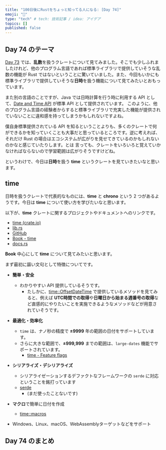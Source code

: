 ```yaml
---
title: "100日後にRustをちょっと知ってる人になる: [Day 74]"
emoji: "🦀"
type: "tech" # tech: 技術記事 / idea: アイデア
topics: []
published: false
---
```

## Day 74 のテーマ

[Day 73](https://zenn.dev/shinyay/articles/hello-rust-day073) では、**乱数**を扱うクレートについて見てみました。そこでも少しふれましたけれど、他のプログラム言語であれば標準ライブラリで提供していそうな乱数の機能が Rust ではないということに驚いていました。また、今回もいかにも標準ライブラリで提供していそうな**日時**を扱う機能について見てみたいとおもっています。

また別の言語のことですが、Java では日時計算を行う時に利用する API として、[Date and Time API](https://docs.oracle.com/javase/8/docs/technotes/guides/datetime/index.html) が標準 API として提供されています。
このように、他のプログラム言語の経験者からすると標準ライブラリで充実した機能が提供されていないことに違和感を持ってしまうかもしれないですよね。

僕自身標準提供されている API を知るということよりも、多くのクレートで何ができるかを知っていくことも大事だと思っているところです。逆に考えれば、それだけ Rust の場合はエコシステムが広がりを見せてきているのかもしれないのかなと感じていたりします。とは
言っても、クレートをいろいろと覚えていかなければならないので学習範囲は広がりそうですけどね。

というわけで、今日は**日時**を扱う **time** というクレートを見ていきたいなと思います。

## time

日時を扱うクレートで代表的なものには、**time** と **chrono** という 2 つがあるようです。今日は **time** について使い方を学びたいなと思います。

以下が、**time** クレートに関するプロジェクトやドキュメントへのリンクです。

- [time (crate.io)](https://crates.io/crates/time)
- [lib.rs](https://lib.rs/crates/time)
- [GitHub](https://github.com/time-rs/time)
- [Book - time](https://time-rs.github.io/book/)
- [docs.rs](https://docs.rs/time/latest/time/#)

**Book** 中心にして **time** について見てみたいと思います。

まず最初に謳い文句として特徴についてです。

- **簡単・安全**
  - わかりやすい API 提供しているそうです。
    - たしかに、[time::OffsetDateTime](https://time-rs.github.io/api/time/struct.OffsetDateTime.html) で提供しているメソッドを見てみると、例えば **UTC時間での取得**や**日曜日から始まる週番号の取得**など直感的にやりたいことを実施できるようなメソッドなどが用意されていそうです。

- **最適化・効率化**
  - `time` は、ナノ秒の精度で **±9999** 年の範囲の日付をサポートしています。
  - さらに大きな範囲で、**±999,999** までの範囲は、`large-dates` 機能でサポートされています。
    - [time - Feature flags](https://docs.rs/time/latest/time/index.html#feature-flags)

- **シリアライズ・デシリアライズ**
  - シリアライゼーションするデファクトなフレームワークの `serde` に対応ということを銘打っています
  - [serde](https://crates.io/crates/serde)
    - (まだ使ったことないです)

- **マクロ**で簡単に日付を作成
  - [time::macros](https://time-rs.github.io/api/time/macros/index.html)

- Windows、Linux、macOS、WebAssemblyターゲットなどをサポート

## Day 74 のまとめ
